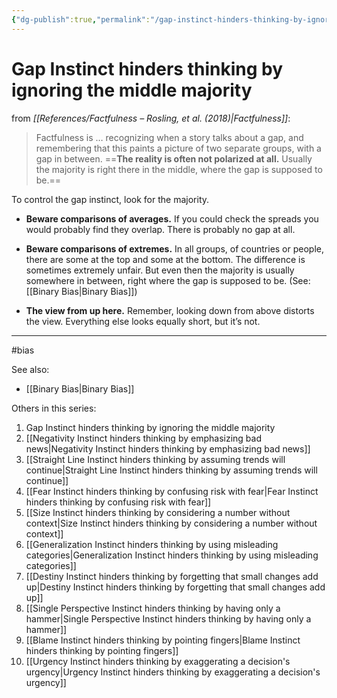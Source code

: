 ```yaml
---
{"dg-publish":true,"permalink":"/gap-instinct-hinders-thinking-by-ignoring-the-middle-majority/"}
---
```



# Gap Instinct hinders thinking by ignoring the middle majority

from *[[References/Factfulness – Rosling, et al. (2018)\|Factfulness]]*:

> Factfulness is … recognizing when a story talks about a gap, and remembering that this paints a picture of two separate groups, with a gap in between. ==**The reality is often not polarized at all.** Usually the majority is right there in the middle, where the gap is supposed to be.==

To control the gap instinct, look for the majority.

- **Beware comparisons of averages.** If you could check the spreads you would probably find they overlap. There is probably no gap at all.

- **Beware comparisons of extremes.** In all groups, of countries or people, there are some at the top and some at the bottom. The difference is sometimes extremely unfair. But even then the majority is usually somewhere in between, right where the gap is supposed to be. (See: [[Binary Bias\|Binary Bias]])

- **The view from up here.** Remember, looking down from above distorts the view. Everything else looks equally short, but it’s not.

---
#bias 

See also:
- [[Binary Bias\|Binary Bias]]

Others in this series:
1. Gap Instinct hinders thinking by ignoring the middle majority
2. [[Negativity Instinct hinders thinking by emphasizing bad news\|Negativity Instinct hinders thinking by emphasizing bad news]]
3. [[Straight Line Instinct hinders thinking by assuming trends will continue\|Straight Line Instinct hinders thinking by assuming trends will continue]]
4. [[Fear Instinct hinders thinking by confusing risk with fear\|Fear Instinct hinders thinking by confusing risk with fear]]
5. [[Size Instinct hinders thinking by considering a number without context\|Size Instinct hinders thinking by considering a number without context]]
6. [[Generalization Instinct hinders thinking by using misleading categories\|Generalization Instinct hinders thinking by using misleading categories]]
7. [[Destiny Instinct hinders thinking by forgetting that small changes add up\|Destiny Instinct hinders thinking by forgetting that small changes add up]]
8. [[Single Perspective Instinct hinders thinking by having only a hammer\|Single Perspective Instinct hinders thinking by having only a hammer]]
9. [[Blame Instinct hinders thinking by pointing fingers\|Blame Instinct hinders thinking by pointing fingers]]
10. [[Urgency Instinct hinders thinking by exaggerating a decision's urgency\|Urgency Instinct hinders thinking by exaggerating a decision's urgency]]
